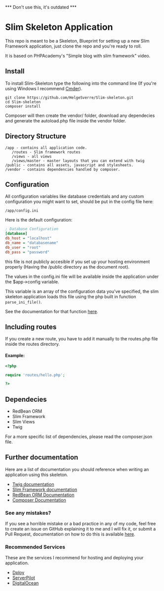 
*** Don't use this, it's outdated ***


# Slim Skeleton Application

This repo is meant to be a Skeleton, Blueprint for setting up a new Slim Framework application, just clone the repo and you're ready to roll.

It is based on PHPAcademy's "Simple blog with slim framework" video.



## Install

To install Slim-Skeleton type the following into the command line (If you're using Windows I recommend [Cmder](http://cmder.net/)).

```
git clone https://github.com/HelgeSverre/Slim-skeleton.git
cd Slim-skeleton
composer install
```

Composer will then create the vendor/ folder, download any dependecies and generate the autoload.php file inside the vendor folder.



## Directory Structure

```
/app - contains all application code.
   /routes - Slim framework routes
   /views - all views
   /views/master - master layouts that you can extend with twig
/public - contains all assets, javascript and stylesheets.
/vendor - contains dependencies handled by composer.
```


## Configuration

All configuration variables like database credentials and any custom configuration you might want to set, should be put in the config file here:

``` /app/config.ini ```

Here is the default configuration:

```ini
; Database Configuration
[database]
db_host = "localhost"
db_name = "databasename"
db_user = "root"
db_pass = "password"
```

this file is not publicly accesible if you set up your hosting environment properly (Having the /public directory as the document root).

The values in the config.ini file will be available inside the application under the $app->config variable.

This variable is an array of the configuration data you've specified, the slim skeleton application loads this file using the php built in function ```parse_ini_file()```.

See the documentation for that function [here](http://php.net/manual/en/function.parse-ini-file.php).



## Including routes

If you create a new route, you have to add it manually to the routes.php file inside the routes directory.

#### Example:

```php
<?php

require 'routes/hello.php';

?>
```


## Dependecies

- RedBean ORM
- Slim Framework
- Slim Views
- Twig

For a more specific list of dependencies, please read the composer.json file.



## Further documentation

Here are a list of documentation you should reference when writing an application using this skeleton.

- [Twig documentation](http://twig.sensiolabs.org/documentation)
- [Slim Framework documentation](http://docs.slimframework.com/)
- [RedBean ORM Documentation](http://www.redbeanphp.com/)
- [Composer Documentation](https://getcomposer.org/doc/01-basic-usage.md)



### See any mistakes?

If you see a horrible mistake or a bad practice in any of my code, feel free to create an issue on GitHub explaining it to me and I will fix it, or submit a Pull Request, documentation on how to do this is available [here](https://help.github.com/articles/using-pull-requests/).



### Recommended Services

These are the services I recommend for hosting and deploying your application.

- [Dploy](https://dploy.io)
- [ServerPilot](https://serverpilot.io)
- [DigitalOcean](https://digitalocean.com)
